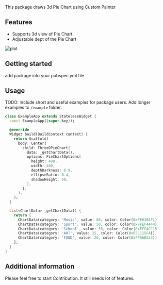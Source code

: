 <!--
This README describes the package. If you publish this package to pub.dev,
this README's contents appear on the landing page for your package.

For information about how to write a good package README, see the guide for
[writing package pages](https://dart.dev/tools/pub/writing-package-pages).

For general information about developing packages, see the Dart guide for
[creating packages](https://dart.dev/guides/libraries/create-packages)
and the Flutter guide for
[developing packages and plugins](https://flutter.dev/to/develop-packages).
-->

This package draws 3d Pie Chart using Custom Painter 

## Features

 - Supports 3d view of Pie Chart
 - Adjustable dept of the Pie Chart 

![plot](/Users/mehrozezaid/pie_chart_3d/simulator_screenshot.png)

## Getting started

add package into your pubspec.yml file

## Usage

TODO: Include short and useful examples for package users. Add longer examples
to `/example` folder.

```dart
class ExampleApp extends StatelessWidget {
  const ExampleApp({super.key});

  @override
  Widget build(BuildContext context) {
    return Scaffold(
      body: Center(
        child: ThreeDPieChart(
          data: _getChartData(),
          options: PieChartOptions(
            height: 400,
            width: 400,
            depthDarkness: 0.9,
            ellipseRatio: 0.4,
            shadowHeight: 50,
          ),
        ),
      ),
    );
  }

  List<ChartData> _getChartData() {
    return [
      ChartData(category: 'Music', value: 80, color: Color(0xFF6366F1)),
      ChartData(category: 'Sport', value: 50, color: Color(0xFFEF4444)),
      ChartData(category: 'School', value: 50, color: Color(0xFFFACC15)),
      ChartData(category: 'ART', value: 15, color: Color(0xFFC115FA)),
      ChartData(category: 'FOOD', value: 20, color: Color(0xFF56B533)),
    ];
  }
}
```

## Additional information

Please feel free to start Contribution. It still needs lot of features.

